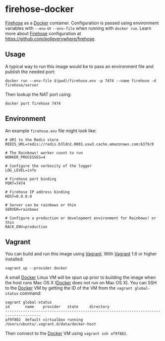 # firehose-docker

[Firehose][firehose] as a [Docker][docker] container. Configuration is passed using environment variables with `--env` or `--env-file` when running with `docker run`. Learn more about [Firehose][firehose] configuration at https://github.com/polleverywhere/firehose.

## Usage

A typical way to run this image would be to pass an environment file and publish the needed port:

`docker run --env-file $(pwd)/firehose.env -p 7474 --name firehose -d firehose/server`

Then lookup the NAT port using:

`docker port firehose 7474`

## Environment

An example `firehose.env` file might look like:

    # URI to the Redis store
    REDIS_URL=redis://redis.b3ldn2.0001.usw3.cache.amazonaws.com:6379/0

    # The Rainbows! worker count to run
    WORKER_PROCESSES=4

    # Configure the verbosity of the logger
    LOG_LEVEL=info

    # Firehose port binding
    PORT=7474

    # Firehose IP address binding
    HOST=0.0.0.0

    # Server can be rainbows or thin
    SERVER=rainbows

    # Configure a production or development environment for Rainbows! or thin
    RACK_ENV=production

## Vagrant

You can build and run this image using [Vagrant][vagrant]. With [Vagrant][vagrant] 1.6 or higher installed:

`vagrant up --provider docker`

A small [Docker][docker] Linux VM will be spun up prior to building the image when the host runs Mac OS X ([Docker][docker] does not run on Mac OS X). You can SSH to the [Docker][docker] VM by getting the ID of the VM from the `vagrant global-status` command:

    vagrant global-status
    id       name    provider   state     directory
    --------------------------------------------------------------------------------------
    af9f882  default virtualbox running   /Users/ubuntu/.vagrant.d/data/docker-host

Then connect to the [Docker][docker] VM using `vagrant ssh af9f882`.

[firehose]: http://firehose.io/
[docker]: https://www.docker.io/
[vagrant]: http://www.vagrantup.com/
